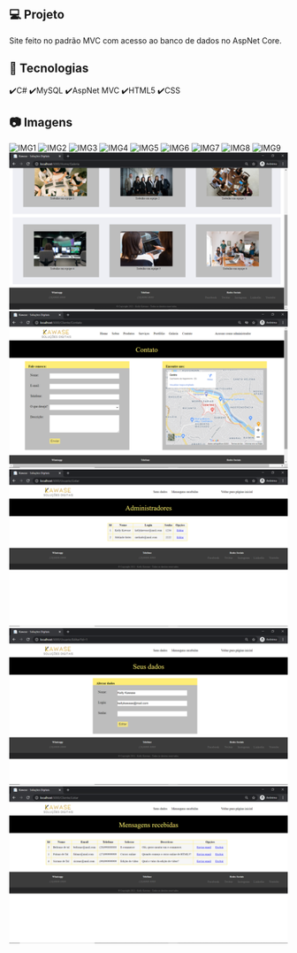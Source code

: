 ## 💻 Projeto
Site feito no padrão MVC com acesso ao banco de dados no AspNet Core.
## :rocket: Tecnologias
✔️C#
✔️MySQL
✔️AspNet MVC
✔️HTML5
✔️CSS

## :camera: Imagens
![IMG1](img/1Home.png)
![IMG2](img/2Sobre1.png)
![IMG3](img/3Sobre2.png)
![IMG4](img/4Produtos1.png)
![IMG5](img/5Produtos2.png)
![IMG6](img/6Servicos.png)
![IMG7](img/7Portfolio1.png)
![IMG8](img/8Portfolio2.png)
![IMG9](img/9Galeria1.png)
![IMG10](img/10Galeria2.png)
![IMG11](img/11Contato.png)
![IMG12](img/12Administradores.png)
![IMG13](img/13Editar.png)
![IMG14](img/14Mensagens.png)
